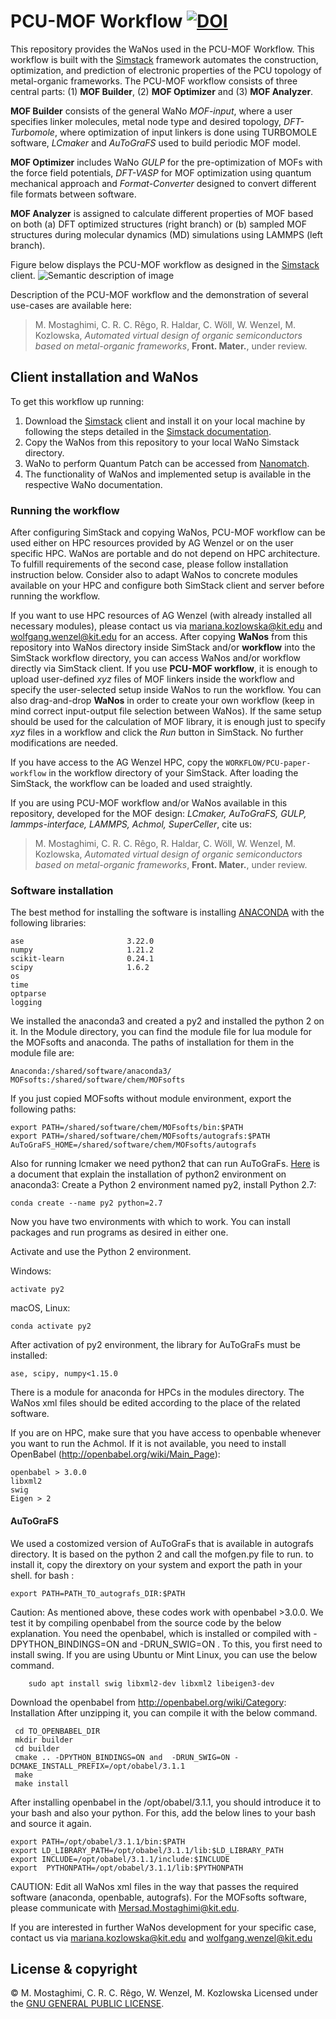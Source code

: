# PCU-MOF Workflow  [![DOI](https://zenodo.org/badge/DOI/10.5281/zenodo.5888905.svg)](https://doi.org/10.5281/zenodo.5888905)

This repository provides the WaNos used in the PCU-MOF Workflow. This workflow is built with the [Simstack](https://www.simstack.de/) framework automates the construction, optimization, and prediction of electronic properties of the PCU topology of metal-organic frameworks. The PCU-MOF workflow consists of three central parts: (1) **MOF Builder**, (2) **MOF Optimizer** and (3) **MOF Analyzer**. 

**MOF Builder** consists of the general WaNo *MOF-input*, where a user specifies linker molecules, metal node type and desired topology, *DFT-Turbomole*, where
optimization of input linkers is done using TURBOMOLE software, *LCmaker* and *AuToGraFS* used to build periodic MOF model. 

**MOF Optimizer** includes WaNo *GULP* for the pre-optimization of MOFs with the force field potentials, *DFT-VASP* for MOF optimization using quantum mechanical approach and *Format-Converter* designed to convert different file formats between software. 

**MOF Analyzer** is assigned to calculate different properties of MOF based on both (a) DFT optimized structures (right branch) or (b) sampled MOF structures during molecular dynamics (MD) simulations using LAMMPS (left branch).

Figure below displays the PCU-MOF workflow as designed in the [Simstack](https://www.simstack.de/) client.
![Semantic description of image](workflow.png)

Description of the PCU-MOF workflow and the demonstration of several use-cases are available here:
>M. Mostaghimi, C. R. C. Rêgo, R. Haldar, C. Wöll, W. Wenzel, M. Kozlowska, *Automated virtual design of organic semiconductors based on metal-organic frameworks*, **Front. Mater.**, under review.

## Client installation and WaNos

To get this workflow up running: 
 1. Download the [Simstack](https://www.simstack.de/) client and install it on your local machine by following the steps detailed in the [Simstack documentation](https://simstack.readthedocs.io/en/latest/installation/index.html). 
 3. Copy the WaNos from this repository to your local WaNo Simstack directory.
 4. WaNo to perform Quantum Patch can be accessed from [Nanomatch](https://www.nanomatch.de/virtual-lab/virtual-design-tools/quantumpatch/). 
 5. The functionality of WaNos and implemented setup is available in the respective WaNo documentation.

### Running the workflow
After configuring SimStack and copying WaNos, PCU-MOF workflow can be used either on HPC resources provided by AG Wenzel or on the user specific HPC. WaNos are portable and do not depend on HPC architecture. To fulfill requirements of the second case, please follow installation instruction below. Consider also to adapt WaNos to concrete modules available on your HPC and configure both SimStack client and server before running the workflow.

If you want to use HPC resources of AG Wenzel (with already installed all necessary modules), please contact us via mariana.kozlowska@kit.edu and wolfgang.wenzel@kit.edu for an access. After copying **WaNos** from this repository into WaNos directory inside SimStack and/or **workflow** into the SimStack workflow directory, you can access WaNos and/or workflow directly via SimStack client. If you use **PCU-MOF workflow**, it is enough to upload user-defined *xyz* files of MOF linkers inside the workflow and specify the user-selected setup inside WaNos to run the workflow. You can also drag-and-drop **WaNos** in order to create your own workflow (keep in mind correct input-output file selection between WaNos). If the same setup should be used for the calculation of MOF library, it is enough just to specify *xyz* files in a workflow and click the *Run* button in SimStack. No further modifications are needed.

If you have access to the AG Wenzel HPC, copy the `WORKFLOW/PCU-paper-workflow` in the workflow directory of your SimStack. After loading the SimStack, the workflow can be loaded and used straightly.

If you are using PCU-MOF workflow and/or WaNos available in this repository, developed for the MOF design: *LCmaker, AuToGraFS, GULP, lammps-interface,
LAMMPS, Achmol, SuperCeller*, cite us:
>M. Mostaghimi, C. R. C. Rêgo, R. Haldar, C. Wöll, W. Wenzel, M. Kozlowska, *Automated virtual design of organic semiconductors based on metal-organic frameworks*, **Front. Mater.**, under review.

### Software installation
The best method for installing the software is installing [ANACONDA](https://docs.anaconda.com/anaconda/install/index.html) with the following libraries:

```
ase                       3.22.0
numpy                     1.21.2
scikit-learn              0.24.1
scipy                     1.6.2
os
time 
optparse
logging
```
We installed the anaconda3 and created a py2 and installed the python 2 on it. In the Module directory, you can find the module file for lua module for the MOFsofts and anaconda. The paths of installation for them in the module file are:
 
```
Anaconda:/shared/software/anaconda3/
MOFsofts:/shared/software/chem/MOFsofts
```

If you just copied MOFsofts without module environment, export the following paths:

```
export PATH=/shared/software/chem/MOFsofts/bin:$PATH
export PATH=/shared/software/chem/MOFsofts/autografs:$PATH
AuToGraFS_HOME=/shared/software/chem/MOFsofts/autografs
```

Also for running lcmaker we need python2 that can run AuToGraFs. [Here](https://docs.anaconda.com/anaconda/user-guide/tasks/switch-environment/) is a document that explain the installation of python2 environment on anaconda3:
Create a Python 2 environment named py2, install Python 2.7:

```
conda create --name py2 python=2.7
```

Now you have two environments with which to work. You can install packages and run programs as desired in either one.

Activate and use the Python 2 environment.

Windows:

```
activate py2
```

macOS, Linux:

```
conda activate py2
```

After activation of py2 environment, the library for AuToGraFs must be installed:

```
ase, scipy, numpy<1.15.0
```

There is a module for anaconda for HPCs in the modules directory. The WaNos xml files should be edited according to the place of the related software. 

If you are on HPC, make sure that you have access to openbable whenever you want to run the Achmol.
If it is not available, you need to install OpenBabel (http://openbabel.org/wiki/Main_Page):

```
openbabel > 3.0.0
libxml2
swig
Eigen > 2
```
#### AuToGraFS
We used a costomized version of AuToGraFs that is available in autografs directory. It is based on the python 2 and call the mofgen.py file to run. to install it, copy the dirextory on your system and export the path in your shell. for bash :

```
export PATH=PATH_TO_autografs_DIR:$PATH
```

Caution:
As mentioned above, these codes work with openbabel >3.0.0. We test it by compiling openbabel from the source code by the below explanation.
You need the openbabel, which is installed or compiled with -DPYTHON_BINDINGS=ON and  -DRUN_SWIG=ON . To this, you first need to install swing. If you are using Ubuntu or Mint Linux, you can use the below command.

        sudo apt install swig libxml2-dev libxml2 libeigen3-dev 

Download the openbabel from http://openbabel.org/wiki/Category:
Installation
After unzipping it, you can compile it with the below command.

```
 cd TO_OPENBABEL_DIR
 mkdir builder
 cd builder
 cmake .. -DPYTHON_BINDINGS=ON and  -DRUN_SWIG=ON -DCMAKE_INSTALL_PREFIX=/opt/obabel/3.1.1
 make
 make install
```

After installing openbabel in the /opt/obabel/3.1.1, you should introduce it to your bash and also your python. For this, add the below lines to your bash and source it again.

```
export PATH=/opt/obabel/3.1.1/bin:$PATH
export LD_LIBRARY_PATH=/opt/obabel/3.1.1/lib:$LD_LIBRARY_PATH
export INCLUDE=/opt/obabel/3.1.1/include:$INCLUDE
export  PYTHONPATH=/opt/obabel/3.1.1/lib:$PYTHONPATH
```

CAUTION:
Edit all WaNos xml files in the way that passes the required software (anaconda, openbable, autografs).
For the MOFsofts software, please communicate with Mersad.Mostaghimi@kit.edu.

If you are interested in further WaNos development for your specific case, contact us via mariana.kozlowska@kit.edu and wolfgang.wenzel@kit.edu

## License & copyright
© M. Mostaghimi, C. R. C. Rêgo, W. Wenzel, M. Kozlowska
Licensed under the [GNU GENERAL PUBLIC LICENSE](LICENSE).

